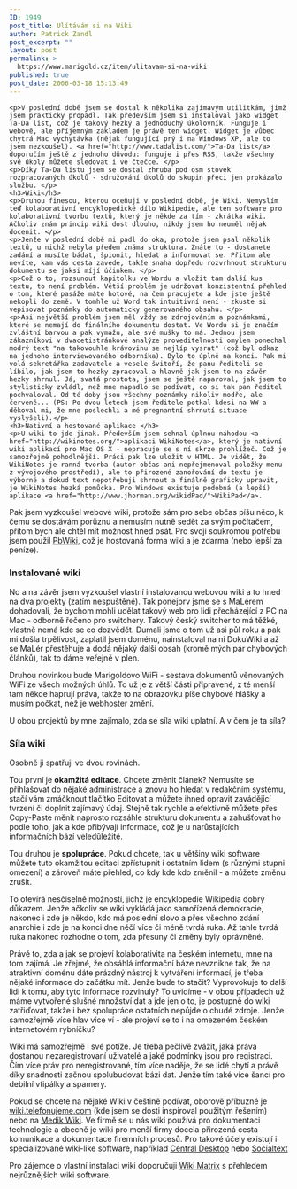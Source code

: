 ```yaml
---
ID: 1949
post_title: Ulítávám si na Wiki
author: Patrick Zandl
post_excerpt: ""
layout: post
permalink: >
  https://www.marigold.cz/item/ulitavam-si-na-wiki
published: true
post_date: 2006-03-18 15:13:49
---
```

	<p>V poslední době jsem se dostal k několika zajímavým utilitkám, jimž jsem prakticky propadl. Tak především jsem si instaloval jako widget Ta-Da list, což je takový hezký a jednoduchý úkolovník. Funguje i webově, ale příjemným základem je právě ten widget. Widget je vůbec chytrá Mac vychytávka (nějak fungující prý i na Windows XP, ale to jsem nezkoušel). <a href="http://www.tadalist.com/">Ta-Da list</a> doporučím ještě z jednoho důvodu: funguje i přes RSS, takže všechny své úkoly můžete sledovat i ve čtečce. </p>
	<p>Díky Ta-Da listu jsem se dostal zhruba pod osm stovek rozpracovaných úkolů - sdružování úkolů do skupin přeci jen prokázalo službu. </p>
	<h3>Wiki</h3>
	<p>Druhou finesou, kterou oceňuji v poslední době, je Wiki. Nemyslím teď kolaborativní encyklopedické dílo Wikipedie, ale ten software pro kolaborativní tvorbu textů, který je někde za tím - zkrátka wiki. Ačkoliv znám princip wiki dost dlouho, nikdy jsem ho neuměl nějak docenit. </p>
	<p>Jenže v poslední době mi padl do oka, protože jsem psal několik textů, u nichž nebyla předem známa struktura. Znáte to - dostanete zadání a musíte bádat, špionit, hledat a informovat se. Přitom ale nevíte, kam vás cesta zavede, takže snaha dopředu rozvrhnout strukturu dokumentu se jaksi míjí účinkem. </p>
	<p>Což o to, rozsunout kapitolku ve Wordu a vložit tam další kus textu, to není problém. Větší problém je udržovat konzistentní přehled o tom, které pasáže máte hotové, na čem pracujete a kde jste ještě nekopli do země. V tomhle už Word tak intuitivní není - zkuste si vepisovat poznámky do automaticky generovaného obsahu. </p>
	<p>Asi největší problém jsem měl vždy se zdrojováním a poznámkami, které se nemají do finálního dokumentu dostat. Ve Wordu si je značím zvláštní barvou a pak vymažu, ale své mušky to má. Jednou jsem zákazníkovi v dvacetistránkové analýze proveditelnosti omylem ponechal modrý text "na takovouhle krávovinu se nejlíp vysrat" (což byl odkaz na jednoho interviewovaného odborníka). Bylo to úplně na konci. Pak mi volá sekretářka zadavatele a vesele švitoří, že panu řediteli se líbilo, jak jsem to hezky zpracoval a hlavně jak jsem to na závěr hezky shrnul. Já, svatá prostota, jsem se ještě naparoval, jak jsem to stylisticky zvládl, než mne napadlo se podívat, co si tak pan ředitel pochvaloval. Od té doby jsou všechny poznámky nikoliv modře, ale červeně... (PS: Po dvou letech jsem ředitele potkal kdesi na WW a děkoval mi, že mne poslechli a mé pregnantní shrnutí situace vyslyšeli).</p>
	<h3>Nativní a hostované aplikace </h3>
	<p>U wiki to jde jinak. Především jsem sehnal úplnou náhodou <a href="http://wikinotes.org/">aplikaci WikiNotes</a>, který je nativní wiki aplikací pro Mac OS X - nepracuje se s ní skrze prohlížeč. Což je samozřejmě pohodlnější. Práci pak lze uložit v HTML. Je vidět, že WikiNotes je ranná tvorba (autor občas ani nepřejmenoval položky menu z vývojového prostředí), ale to přirozené zanořování do textu je výborné a dokud text nepotřebuji shrnout a finálně graficky upravit, je WikiNotes hezká pomůcka. Pro Windows existuje podobná (a lepší) aplikace <a href="http://www.jhorman.org/wikidPad/">WikiPad</a>.
</p>
<!--more-->	<p>Pak jsem vyzkoušel webové wiki, protože sám pro sebe občas píšu něco, k čemu se dostávám porůznu a nemusím nutně sedět za svým počítačem, přitom bych ale chtěl mít možnost hned psát. Pro svoji soukromou potřebu jsem použil <a href="http://www.pbwiki.com">PbWiki</a>, což je hostovaná forma wiki a je zdarma (nebo lepší za peníze).</p>
	<h3>Instalované wiki</h3>
	<p>No a na závěr jsem vyzkoušel vlastní instalovanou webovou wiki a to hned na dva projekty (zatím nespuštěné). Tak ponejprv jsme se s MaLérem dohadovali, že bychom mohli udělat takový web pro lidi přecházející z PC na Mac - odborně řečeno pro switchery. Takový český switcher to má těžké, vlastně nemá kde se co dozvědět. Dumali jsme o tom už asi půl roku a pak mi došla trpělivost, zaplatil jsem doménu, nainstaloval na ni DokuWiki a až se MaLér přestěhuje a dodá nějaký další obsah (kromě mých pár chybových článků), tak to dáme veřejně v plen. </p>
	<p>Druhou novinkou bude Marigoldovo WiFi - sestava dokumentů věnovaných WiFi ze všech možných úhlů. To už je z větší části připravené, z té menší tam někde haprují práva, takže to na obrazovku píše chybové hlášky a musím počkat, než je webhoster změní. </p>
	<p>U obou projektů by mne zajímalo, zda se síla wiki uplatní. A v čem je ta síla? </p>
	<h3>Síla wiki</h3>
	<p>Osobně ji spatřuji ve dvou rovinách. </p>
	<p>Tou první je <b>okamžitá editace</b>. Chcete změnit článek? Nemusíte se přihlašovat do nějaké administrace a znovu ho hledat v redakčním systému, stačí vám zmáčknout tlačítko Editovat a můžete ihned opravit zavádějící tvrzení či doplnit zajímavý údaj. Stejně tak rychle a efektivně můžete přes Copy-Paste měnit naprosto rozsáhle strukturu dokumentu a zahušťovat ho podle toho, jak a kde přibývají informace, což je u narůstajících informačních bází veledůležité. </p>
	<p>Tou druhou je <b>spolupráce</b>. Pokud chcete, tak u většiny wiki software můžete tuto okamžitou editaci zpřístupnit i ostatním lidem (s různými stupni omezení) a zároveň máte přehled, co kdy kde kdo změnil - a můžete změnu zrušit. </p>
	<p>To otevírá nesčíselně možností, jichž je encyklopedie Wikipedia dobrý důkazem. Jenže ačkoliv se wiki vykládá jako samořízená demokracie, nakonec i zde je někdo, kdo má poslední slovo a přes všechno zdání anarchie i zde je na konci dne něčí více či méně tvrdá ruka. Až tahle tvrdá ruka nakonec rozhodne o tom, zda přesuny či změny byly oprávněné. </p>
	<p>Právě to, zda a jak se projeví kolaborativita na českém internetu, mne na tom zajímá. Je zřejmé, že obsáhlá informační báze nevznikne tak, že na atraktivní doménu dáte prázdný nástroj k vytváření informací, je třeba nějaké informace do začátku mít. Jenže bude to stačit? Vyprovokuje to další lidi k tomu, aby tyto informace rozvinuly? To uvidíme - v obou případech už máme vytvořené slušné množství dat a jde jen o to, je postupně do wiki zatřiďovat, takže i bez spolupráce ostatních nepůjde o chudé zdroje. Jenže samozřejmě více hlav více ví - ale projeví se to i na omezeném českém internetovém rybníčku?</p>
	<p>Wiki má samozřejmě i své potíže. Je třeba pečlivě zvážit, jaká práva dostanou nezaregistrovaní uživatelé a jaké podmínky jsou pro registraci. Čím více práv pro neregistrované, tím více naděje, že se lidé chytí a právě díky snadnosti začnou spolubudovat bázi dat. Jenže tím také více šancí pro debilní vtipálky a spamery. </p>
	<p>Pokud se chcete na nějaké Wiki v češtině podívat, oborově příbuzné je <a href="http://wiki.telefonujeme.com">wiki.telefonujeme.com</a> (kde jsem se dosti inspiroval použitým řešením) nebo na <a href="http://wiki.medik.cz/wiki">Medik Wiki</a>. Ve firmě se u nás wiki používá pro dokumentaci technologie a obecně je wiki pro menší firmy docela přirozená cesta komunikace a dokumentace firemních procesů. Pro takové účely existují i specializované wiki-like software, například <a href="http://www.centraldesktop.com/">Central Desktop</a> nebo <a href="http://www.socialtext.com">Socialtext</a></p>
	<p>Pro zájemce o vlastní instalaci wiki doporučuji <a href="http://www.wikimatrix.org/">Wiki Matrix</a> s přehledem nejrůznějších wiki software.
</p>